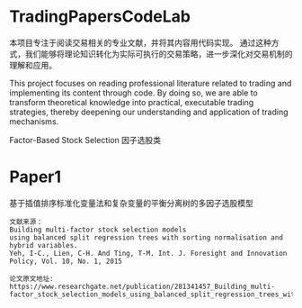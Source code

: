 # TradingPapersCodeLab
本项目专注于阅读交易相关的专业文献，并将其内容用代码实现。
通过这种方式，我们能够将理论知识转化为实际可执行的交易策略，进一步深化对交易机制的理解和应用。

This project focuses on reading professional literature related to trading and implementing its content through code. 
By doing so, we are able to transform theoretical knowledge into practical, executable trading strategies, thereby deepening our understanding and application of trading mechanisms.

Factor-Based Stock Selection 因子选股类

# Paper1
基于插值排序标准化变量法和复杂变量的平衡分离树的多因子选股模型
    

    文献来源：
    Building multi-factor stock selection models
    using balanced split regression trees with sorting normalisation and hybrid variables.
    Yeh, I-C., Lien, C-H. And Ting, T-M. Int. J. Foresight and Innovation Policy, Vol. 10, No. 1, 2015

    论文原文地址:
    https://www.researchgate.net/publication/281341457_Building_multi-factor_stock_selection_models_using_balanced_split_regression_trees_with_sorting_normalisation_and_hybrid_variables
     